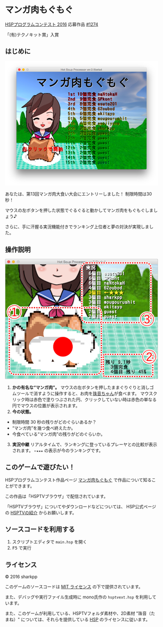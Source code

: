 # マンガ肉もぐもぐ

[HSPプログラムコンテスト 2016](http://hsp.tv/contest2016/) 応募作品 [#1274](http://dev.onionsoft.net/seed/info.ax?id=1274)

「(有)テクノキット賞」入賞

## はじめに

![game-title.png](./images/game-title.png)

あなたは、第13回マンガ肉大食い大会にエントリーしました！
制限時間は30秒！

マウスの左ボタンを押した状態でぐるぐると動かしてマンガ肉をもぐもぐしましょう♪

さらに、手に汗握る実況機能付きでランキング上位者と夢の対決が実現しました。

## 操作説明

![操作説明](./images/operating.png)

1. **かの有名な“マンガ肉”。**
   マウスの左ボタンを押したままぐりぐりと消しゴムツールで消すように操作すると、お肉を[珠音ちゃん](http://hsp.tv/make/tamane2d.html)が食べます。
   マウスクリック時は赤色で塗りつぶされた円、クリックしていない時は赤色の単なる円でマウスの位置が表示されます。
2. **今の状態。**
  * 制限時間 30 秒の残りがどのぐらいあるか？
  * “マンガ肉”を幾つ食べ終えたか。
  * 今食べている“マンガ肉”の残りがどのぐらいか。
3. **実況中継**
   リアルタイムで、ランキングに登っているプレーヤとの比較が表示されます。
   `←★★★` の表示が今のランキングです。

## このゲームで遊びたい！

HSPプログラムコンテスト作品ページ [マンガ肉もぐもぐ](http://dev.onionsoft.net/seed/info.ax?id=1274) で作品について知ることができます。

この作品は「HSPTVブラウザ」で配信されています。

「HSPTVブラウザ」についてやダウンロードなどについては、
HSP公式ページの [HSPTVの紹介](http://hsp.tv/play/hsptv_br.html) からお願いします。

## ソースコードを利用する

1. スクリプトエディタで `main.hsp` を開く
2. <kbd>F5</kbd> で実行

## ライセンス

© 2016 sharkpp

このゲームのソースコードは [MIT ライセンス](LICENSE.ja-JP) の下で提供されています。

また、デバッグや実行ファイル生成時に mono氏作の `hsptvext.hsp` を利用しています。

また、このゲームが利用している、HSPTVフォルダ素材や、2D素材 "珠音（たまね）" については、それらを提供している [HSP](http://hsp.tv/make/begin.html) のライセンスに従います。
